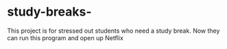 # study-breaks-
This project is for stressed out students who need a study break. Now they can run this program and open up Netflix
